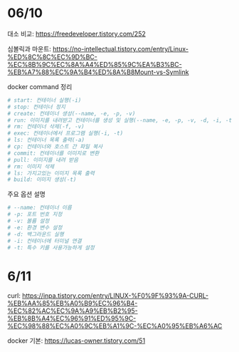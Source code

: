 # 06/10

대소 비교: https://freedeveloper.tistory.com/252

심볼릭과 마운트: https://no-intellectual.tistory.com/entry/Linux-%ED%8C%8C%EC%9D%BC-%EC%8B%9C%EC%8A%A4%ED%85%9C%EA%B3%BC-%EB%A7%88%EC%9A%B4%ED%8A%B8Mount-vs-Symlink


docker command 정리

```bash
# start: 컨테이너 실행(-i)
# stop: 컨테이너 정지
# create: 컨테이너 생성(--name, -e, -p, -v)
# run: 이미지를 내려받고 컨테이너를 생성 및 실행(--name, -e, -p, -v, -d, -i, -t)
# rm: 컨테이너 삭제(-f, -v)
# exec: 컨테이너에서 프로그램 실행(-i, -t)
# ls: 컨테이너 목록 출력(-a)
# cp: 컨테이너와 호스트 간 파일 복사
# commit: 컨테이너를 이미지로 변환
# pull: 이미지를 내려 받음
# rm: 이미지 삭제
# ls: 가지고있는 이미지 목록 출력
# build: 이미지 생성(-t)
```

주요 옵션 설명 

```bash
# --name: 컨테이너 이름
# -p: 포트 번호 지정
# -v: 볼륨 설정
# -e: 환경 변수 설정
# -d: 백그라운드 실행
# -i: 컨테이너에 터미널 연결
# -t: 특수 키를 사용가능하게 설정
```


# 6/11
curl: https://inpa.tistory.com/entry/LINUX-%F0%9F%93%9A-CURL-%EB%AA%85%EB%A0%B9%EC%96%B4-%EC%82%AC%EC%9A%A9%EB%B2%95-%EB%8B%A4%EC%96%91%ED%95%9C-%EC%98%88%EC%A0%9C%EB%A1%9C-%EC%A0%95%EB%A6%AC

docker 기본: https://lucas-owner.tistory.com/51
